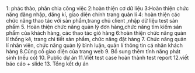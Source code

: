 1: phác thảo, phân chia công việc
2:hoàn thiện cơ dữ liệu
3:Hoàn thiện chức năng đăng nhập, đăng kí, giao diện chính trang quản lí
4: hoàn thiện các chức năng thao tác với sản phẩm,trang chủ client ,nhập dữ liệu test sản phẩm
5. Hoàn thiện chức năng quản lý đơn hàng,chức năng tìm kiếm sản phẩm của khách hàng, các thao tác giỏ hàng
6:hoàn thiện chức năng quản lí thống kê, trang chi tiết sản phẩm, chức năng đặt hàng
7. Chức năng quản lí nhân viên, chức năng quản lý bình luận, quản lí thông tin cá nhân khách hàng
8.Củng cố giao diện của trang web
9. Bổ sung thêm tính năng phát sinh (nếu có)
10. Public dự án
11.Viết test case hoàn thành test report
12.viết báo cáo + slide
13. Tổng kết dự án